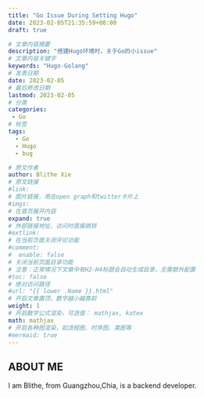 ```yaml
---
title: "Go Issue During Setting Hugo"
date: 2023-02-05T21:35:59+08:00
draft: true

# 文章内容摘要
description: "搭建Hugo环境时，关于Go的小issue"
# 文章内容关键字
keywords: "Hugo-Golang"
# 发表日期
date: 2023-02-05
# 最后修改日期
lastmod: 2023-02-05
# 分类
categories:
 - Go
# 标签
tags:
  - Go
  - Hugo
  - bug

# 原文作者
author: Blithe Xie
# 原文链接
#link:
# 图片链接，用在open graph和twitter卡片上
#imgs:
# 在首页展开内容
expand: true
# 外部链接地址，访问时直接跳转
#extlink:
# 在当前页面关闭评论功能
#comment:
#  enable: false
# 关闭当前页面目录功能
# 注意：正常情况下文章中有H2-H4标题会自动生成目录，无需额外配置
#toc: false
# 绝对访问路径
#url: "{{ lower .Name }}.html"
# 开启文章置顶，数字越小越靠前
weight: 1
# 开启数学公式渲染，可选值： mathjax, katex
math: mathjax
# 开启各种图渲染，如流程图、时序图、类图等
#mermaid: true
---
```


## ABOUT ME
I am Blithe, from Guangzhou,Chia, is a backend developer.